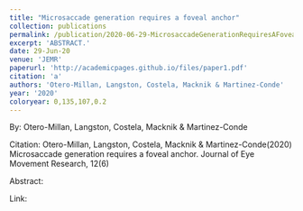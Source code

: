 ```yaml
---
title: "Microsaccade generation requires a foveal anchor"
collection: publications
permalink: /publication/2020-06-29-MicrosaccadeGenerationRequiresAFovealAnchor
excerpt: 'ABSTRACT.'
date: 29-Jun-20
venue: 'JEMR'
paperurl: 'http://academicpages.github.io/files/paper1.pdf'
citation: 'a'
authors: 'Otero-Millan, Langston, Costela, Macknik & Martinez-Conde'
year: '2020'
coloryear: 0,135,107,0.2
---
```


By: Otero-Millan, Langston, Costela, Macknik & Martinez-Conde

Citation: Otero-Millan, Langston, Costela, Macknik & Martinez-Conde(2020) Microsaccade generation requires a foveal anchor. Journal of Eye Movement Research, 12\(6\)

Abstract: 

Link: 
